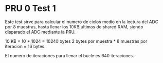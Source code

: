 # PRU 0 Test 1

Este test sirve para calcular el numero de ciclos medio en la lectura del ADC por 8 muestras,
hasta llenar los 10KB ultimos de shared RAM, siendo disparado el ADC mediante la PRU.

10 KB = 10 * 1024 = 10240 bytes
2 bytes por muestra * 8 muestras por iteracion = 16 bytes

El numero de iteraciones para llenar el bucle es 640 iteraciones.
